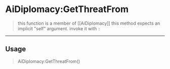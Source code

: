 # AiDiplomacy:GetThreatFrom
> this function is a member of [[AiDiplomacy]]
> this method expects an implicit "self" argument. invoke it with `:`
-----
## Usage
> AiDiplomacy:GetThreatFrom()
